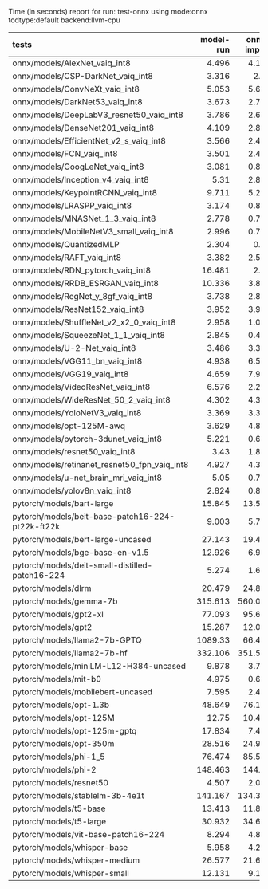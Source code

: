 Time (in seconds) report for run: test-onnx using mode:onnx todtype:default backend:llvm-cpu

| tests                                            |   model-run |   onnx-import |   torch-mlir |   iree-compile |   inference |
|:-------------------------------------------------|------------:|--------------:|-------------:|---------------:|------------:|
| onnx/models/AlexNet_vaiq_int8                    |       4.496 |         4.183 |            0 |          4.897 |       0.435 |
| onnx/models/CSP-DarkNet_vaiq_int8                |       3.316 |         2.05  |            0 |          8.637 |       0.597 |
| onnx/models/ConvNeXt_vaiq_int8                   |       5.053 |         5.684 |            0 |         18.33  |       0.879 |
| onnx/models/DarkNet53_vaiq_int8                  |       3.673 |         2.726 |            0 |          7.509 |       0.615 |
| onnx/models/DeepLabV3_resnet50_vaiq_int8         |       3.786 |         2.693 |            0 |          8.767 |       1.719 |
| onnx/models/DenseNet201_vaiq_int8                |       4.109 |         2.824 |            0 |         26.961 |       0.348 |
| onnx/models/EfficientNet_v2_s_vaiq_int8          |       3.566 |         2.476 |            0 |         17.579 |       0.374 |
| onnx/models/FCN_vaiq_int8                        |       3.501 |         2.435 |            0 |          7.416 |       0.81  |
| onnx/models/GoogLeNet_vaiq_int8                  |       3.081 |         0.896 |            0 |          8.666 |       0.216 |
| onnx/models/Inception_v4_vaiq_int8               |       5.31  |         2.877 |            0 |          8.91  |       0     |
| onnx/models/KeypointRCNN_vaiq_int8               |       9.711 |         5.217 |            0 |          1.986 |       0     |
| onnx/models/LRASPP_vaiq_int8                     |       3.174 |         0.865 |            0 |          9.204 |       9.625 |
| onnx/models/MNASNet_1_3_vaiq_int8                |       2.778 |         0.796 |            0 |          6.971 |       0.164 |
| onnx/models/MobileNetV3_small_vaiq_int8          |       2.996 |         0.751 |            0 |          7.845 |       0.125 |
| onnx/models/QuantizedMLP                         |       2.304 |         0.26  |            0 |          0.93  |       0.062 |
| onnx/models/RAFT_vaiq_int8                       |       3.382 |         2.571 |            0 |          5.976 |       0     |
| onnx/models/RDN_pytorch_vaiq_int8                |      16.481 |         2.26  |            0 |         14.01  |     101.621 |
| onnx/models/RRDB_ESRGAN_vaiq_int8                |      10.336 |         3.859 |            0 |         31.635 |      62.953 |
| onnx/models/RegNet_y_8gf_vaiq_int8               |       3.738 |         2.808 |            0 |         10.694 |       0.555 |
| onnx/models/ResNet152_vaiq_int8                  |       3.952 |         3.988 |            0 |         14.683 |       0.636 |
| onnx/models/ShuffleNet_v2_x2_0_vaiq_int8         |       2.958 |         1.006 |            0 |          5.317 |       0.167 |
| onnx/models/SqueezeNet_1_1_vaiq_int8             |       2.845 |         0.468 |            0 |          4.395 |       0.133 |
| onnx/models/U-2-Net_vaiq_int8                    |       3.486 |         3.325 |            0 |         16.895 |       1.77  |
| onnx/models/VGG11_bn_vaiq_int8                   |       4.938 |         6.588 |            0 |          8.568 |       0.74  |
| onnx/models/VGG19_vaiq_int8                      |       4.659 |         7.969 |            0 |          9.536 |       0.978 |
| onnx/models/VideoResNet_vaiq_int8                |       6.576 |         2.239 |            0 |          3.895 |      81.967 |
| onnx/models/WideResNet_50_2_vaiq_int8            |       4.302 |         4.343 |            0 |          9.23  |       0.802 |
| onnx/models/YoloNetV3_vaiq_int8                  |       3.369 |         3.374 |            0 |         10.695 |      14.121 |
| onnx/models/opt-125M-awq                         |       3.629 |         4.812 |            0 |          6.281 |       0     |
| onnx/models/pytorch-3dunet_vaiq_int8             |       5.221 |         0.631 |            0 |          3.671 |      25.705 |
| onnx/models/resnet50_vaiq_int8                   |       3.43  |         1.819 |            0 |          7.1   |       0.419 |
| onnx/models/retinanet_resnet50_fpn_vaiq_int8     |       4.927 |         4.332 |            0 |          1.619 |       0     |
| onnx/models/u-net_brain_mri_vaiq_int8            |       5.05  |         0.762 |            0 |          3.608 |      54.582 |
| onnx/models/yolov8n_vaiq_int8                    |       2.824 |         0.822 |            0 |          9.135 |       5.103 |
| pytorch/models/bart-large                        |      15.845 |        13.525 |            0 |          6.854 |       0     |
| pytorch/models/beit-base-patch16-224-pt22k-ft22k |       9.003 |         5.753 |            0 |          9.293 |       0.718 |
| pytorch/models/bert-large-uncased                |      27.143 |        19.458 |            0 |         10.383 |       0     |
| pytorch/models/bge-base-en-v1.5                  |      12.926 |         6.953 |            0 |          3.854 |       0     |
| pytorch/models/deit-small-distilled-patch16-224  |       5.274 |         1.664 |            0 |          5.178 |       0.271 |
| pytorch/models/dlrm                              |      20.479 |        24.884 |            0 |         14.58  |       0     |
| pytorch/models/gemma-7b                          |     315.613 |       560.065 |            0 |        499.069 |      99.583 |
| pytorch/models/gpt2-xl                           |      77.093 |        95.663 |            0 |         98.813 |      10.006 |
| pytorch/models/gpt2                              |      15.287 |        12.011 |            0 |         12.426 |       4.326 |
| pytorch/models/llama2-7b-GPTQ                    |    1089.33  |        66.452 |            0 |         71.322 |      12.575 |
| pytorch/models/llama2-7b-hf                      |     332.106 |       351.524 |            0 |        362.419 |      46.647 |
| pytorch/models/miniLM-L12-H384-uncased           |       9.878 |         3.755 |            0 |          1.562 |       0     |
| pytorch/models/mit-b0                            |       4.975 |         0.632 |            0 |          6.365 |       0.399 |
| pytorch/models/mobilebert-uncased                |       7.595 |         2.456 |            0 |         13.883 |       0.258 |
| pytorch/models/opt-1.3b                          |      48.649 |        76.104 |            0 |         41.536 |       0     |
| pytorch/models/opt-125M                          |      12.75  |        10.495 |            0 |          4.947 |       0     |
| pytorch/models/opt-125m-gptq                     |      17.834 |         7.442 |            0 |          3.122 |       0     |
| pytorch/models/opt-350m                          |      28.516 |        24.963 |            0 |         10.064 |       0     |
| pytorch/models/phi-1_5                           |      76.474 |        85.593 |            0 |         85.709 |      14.293 |
| pytorch/models/phi-2                             |     148.463 |       144.36  |            0 |        161.145 |      25.331 |
| pytorch/models/resnet50                          |       4.507 |         2.084 |            0 |          5.004 |       0.394 |
| pytorch/models/stablelm-3b-4e1t                  |     141.167 |       134.383 |            0 |        156.082 |      27.578 |
| pytorch/models/t5-base                           |      13.413 |        11.862 |            0 |         19.036 |      13.151 |
| pytorch/models/t5-large                          |      30.932 |        34.669 |            0 |         50.527 |      21.523 |
| pytorch/models/vit-base-patch16-224              |       8.294 |         4.823 |            0 |          8.302 |       0.631 |
| pytorch/models/whisper-base                      |       5.958 |         4.257 |            0 |          2.172 |       0     |
| pytorch/models/whisper-medium                    |      26.577 |        21.612 |            0 |         11.382 |       0     |
| pytorch/models/whisper-small                     |      12.131 |         9.137 |            0 |          4.698 |       0     |
